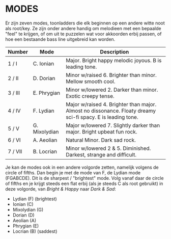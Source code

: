 # MODES

Er zijn zeven modes, toonladders die elk beginnen op een andere witte noot als root/key. Ze zijn onder andere handig om melodieen met een bepaalde "feel" te krijgen, of om uit te puzzelen wat voor akkoorden erbij passen, of hoe een bestaande bass line uitgebreid kan worden.

Number      | Mode          | Description
------- | ------------- | ---------------------
1 / I   | C. Ionian     | Major. Bright happy melodic joyous. B is leading tone.
2 / II  | D. Dorian     | Minor w/raised 6. Brighter than minor. Mellow smooth cool.
3 / III | E. Phrygian   | Minor w/lowered 2. Darker than minor. Exotic creepy tense.
4 / IV  | F. Lydian     | Major w/raised 4. Brighter than major. Almost no dissonance. Floaty dreamy sci-fi spacy. E is leading tone.
5 / V   | G. Mixolydian | Major w/lowered 7. Slightly darker than major. Bright upbeat fun rock.
6 / VI  | A. Aeolian    | Natural Minor. Dark sad rock.
7 / VII | B. Locrian    | Minor w/lowered 2 & 5. Diminished. Darkest, strange and difficult.

Je kan de modes ook in een andere volgorde zetten, namelijk volgens de circle of fifths. Dan begin je met de mode van F, de Lydian mode (FGABCDE). Dit is de sharpest / "brightest" mode. Volg vanaf daar de circle of fifths en je krijgt steeds een flat erbij (als je steeds C als root gebruikt) in deze volgorde, van *Bright & Happy* naar *Dark & Sad*: 

* Lydian (F) (brightest)
* Ionian (C)
* Mixolydian (G)
* Dorian (D)
* Aeolian (A)
* Phrygian (E)
* Locrian (B) (saddest)